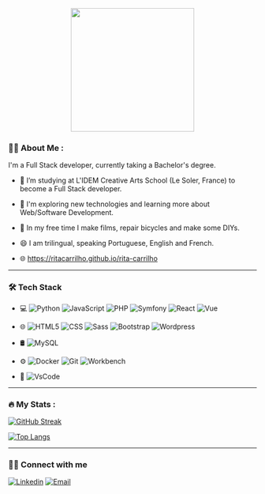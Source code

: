 <div id="header" align="center">
  <img src="https://media.giphy.com/media/RN8FdaB6T1bkkI5n4I/giphy.gif" width="250"></img><p>
 </div>

<!-- <h1 align="center">
  hey there
  <img src="https://media.giphy.com/media/hvRJCLFzcasrR4ia7z/giphy.gif" width="30px"/>
</h1> -->

### :woman_technologist: About Me :
I'm a Full Stack developer, currently taking a Bachelor's degree.

- :telescope: I’m studying at L'IDEM Creative Arts School (Le Soler, France) to become a Full Stack developer.

- 🤔 I'm exploring new technologies and learning more about Web/Software Development.

- 🌱 In my free time I make films, repair bicycles and make some DIYs.

- 😄 I am trilingual, speaking Portuguese, English and French.

- 🌐 https://ritacarrilho.github.io/rita-carrilho

<!-- - :mailbox:How to reach me: [![Linkedin Badge](https://img.shields.io/badge/-kakbar-blue?style=flat&logo=Linkedin&logoColor=white)](https://www.linkedin.com/in/rita-carrilho) -->

---

### 🛠 Tech Stack
- 💻 
	![Python](https://img.shields.io/badge/-Python-333333?style=flat&logo=python)
	![JavaScript](https://img.shields.io/badge/-JavaScript-333333?style=flat&logo=javascript)
	![PHP](https://img.shields.io/badge/-PHP-333333?style=flat&logo=php)
	![Symfony](https://img.shields.io/badge/-Symfony-333333?style=flat&logo=symfony)
 	![React](https://img.shields.io/badge/-React-333333?style=flat&logo=react)
	![Vue](https://img.shields.io/badge/-Vue-333333?style=flat&logo=vue)
  	<!-- ![Typescript](https://img.shields.io/badge/-TypeScript-333333?style=flat&logo=typescript) -->

  
- 🌐
	![HTML5](https://img.shields.io/badge/-HTML5-333333?style=flat&logo=HTML5)
  	![CSS](https://img.shields.io/badge/-CSS-333333?style=flat&logo=CSS3&logoColor=1572B6)
  	![Sass](https://img.shields.io/badge/-Sass-333333?style=flat&logo=sass)
  	![Bootstrap](https://img.shields.io/badge/-Bootstrap-333333?style=flat&logo=bootstrap)
  	![Wordpress](https://img.shields.io/badge/-Wordpress-333333?style=flat&logo=wordpress&logoColor=007ACC)

- 🛢
	![MySQL](https://img.shields.io/badge/-MySQL-333333?style=flat&logo=mysql)
 	
- ⚙️
	![Docker](https://img.shields.io/badge/-Docker-333333?style=flat&logo=docker)
 	![Git](https://img.shields.io/badge/-Git-333333?style=flat&logo=git)
	![Workbench](https://img.shields.io/badge/-Workbench-333333?style=flat&logo=workbench)
 	<!-- ![GitHub](https://img.shields.io/badge/-GitHub-333333?style=flat&logo=github) 
 	![GitLab](https://img.shields.io/badge/-GitLab-333333?style=flat&logo=gitlab) 
	![Webpack](https://img.shields.io/badge/-Webpack-333333?style=flat&logo=webpack) -->
 	
- 🔧
 	![VsCode](https://img.shields.io/badge/-VsCode-333333?style=flat&logo=visual-studio-code&logoColor=007ACC)
  
---

<!-- ### :hammer_and_wrench: Languages, Frameworks and Libraries :
<div>
  <img src="https://github.com/devicons/devicon/blob/master/icons/html5/html5-plain-wordmark.svg" title="html" alt="HTML" width="40" height="40"/>&nbsp;
  <img src="https://github.com/devicons/devicon/blob/master/icons/css3/css3-plain-wordmark.svg" title="css" alt="CSS" width="40" height="40"/>&nbsp;
  <img src="https://github.com/devicons/devicon/blob/master/icons/sass/sass-original.svg" title="sass" alt="sass" width="40" height="40"/>&nbsp;
  <img src="https://github.com/devicons/devicon/blob/master/icons/javascript/javascript-original.svg" title="JavaScript" alt="JavaScript" width="40" height="40"/>&nbsp;
    <img src="https://github.com/devicons/devicon/blob/master/icons/typescript/typescript-plain.svg" title="Typescript" alt="Typescript" width="40" height="40"/>&nbsp;
  <img src="https://github.com/devicons/devicon/blob/master/icons/bootstrap/bootstrap-plain-wordmark.svg" title="bootstrap" alt="bootstrap" width="40" height="40"/>&nbsp;
  <img src="https://github.com/devicons/devicon/blob/master/icons/php/php-plain.svg" title="Php" **alt="PHP" width="40" height="40"/>&nbsp;
  <img src="https://github.com/devicons/devicon/blob/master/icons/mysql/mysql-original-wordmark.svg" title="MySQL"  alt="MySQL" width="40" height="40"/>&nbsp;
    <img src="https://github.com/devicons/devicon/blob/master/icons/react/react-original-wordmark.svg" title="React" alt="React" width="40" height="40"/>&nbsp;
 <img src="https://github.com/devicons/devicon/blob/master/icons/symfony/symfony-original-wordmark.svg" title="Symfony" alt="Synfony" width="40" height="40"/>&nbsp;
    <img src="https://github.com/devicons/devicon/blob/master/icons/flutter/flutter-original.svg" title="flutter" alt="flutter" width="40" height="40"/>&nbsp;
  <img src="https://github.com/devicons/devicon/blob/master/icons/wordpress/wordpress-original.svg" title="Wordpress" alt="Wordpress" width="40" height="40"/>&nbsp;
</div>

---

### :hammer_and_wrench: Tools :
<div>
  <img src="https://github.com/devicons/devicon/blob/master/icons/docker/docker-plain-wordmark.svg" title="Docker" **alt="Docker" width="40" height="40"/>&nbsp;
      <img src="https://github.com/devicons/devicon/blob/master/icons/vscode/vscode-original-wordmark.svg" title="VsCode" **alt="VsCode" width="40" height="40"/>&nbsp;
    <img src="https://github.com/devicons/devicon/blob/master/icons/phpstorm/phpstorm-original-wordmark.svg" title="Phpstorm" **alt="Phpstorm" width="40" height="40"/>&nbsp;
  <img src="https://github.com/devicons/devicon/blob/master/icons/git/git-original-wordmark.svg" title="Git" **alt="Git" width="40" height="40"/>
</div>

--- -->

### :fire: My Stats :
[![GitHub Streak](http://github-readme-streak-stats.herokuapp.com?user=ritacarrilho&date_format=M%20j%5B%2C%20Y%5D)](https://git.io/streak-stats)

[![Top Langs](https://github-readme-stats.vercel.app/api/top-langs/?username=ritacarrilho&layout=compact)](https://github.com/anuraghazra/github-readme-stats)

---

### 🤝🏻 Connect with me
[![Linkedin](https://img.shields.io/badge/LinkedIn-Rita-yellow?style=flat-square&logo=linkedin)](https://www.linkedin.com/in/rita-carrilho)
[![Email](https://img.shields.io/badge/Email-ritaclameira@gmail.com-yellow?style=flat-square&logo=gmail)](mailto:ritaclameira@gmail.com)
